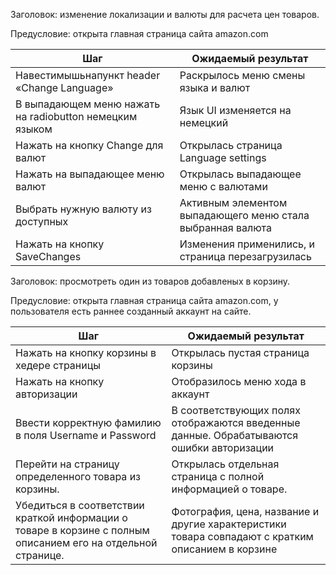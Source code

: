 Заголовок: изменение локализации и валюты для расчета цен товаров.

Предусловие: открыта главная страница сайта amazon.com

| **Шаг** | **Ожидаемый результат** |
| --- | --- |
| Навестимышьнапункт header «Change Language» | Раскрылось меню смены языка и валют |
| В выпадающем меню нажать на radiobutton немецким языком | Язык UI изменяется на немецкий |
| Нажать на кнопку Change для валют | Открылась страница Language settings |
| Нажать на выпадающее меню валют | Открылась выпадающее меню с валютами |
| Выбрать нужную валюту из доступных | Активным элементом выпадающего меню стала выбранная валюта |
| Нажать на кнопку SaveChanges | Изменения применились, и страница перезагрузилась |


Заголовок: просмотреть один из товаров добавленых в корзину.

Предусловие: открыта главная страница сайта amazon.com, у пользователя есть раннее созданный аккаунт на сайте.

| **Шаг** | **Ожидаемый результат** |
| --- | --- |
| Нажать на кнопку корзины в хедере страницы | Открылась пустая страница корзины |
| Нажать на кнопку авторизации | Отобразилось меню хода в аккаунт |
| Ввести корректную фамилию в поля Username и Password | В соответствующих полях отображаются введенные данные. Обрабатываются ошибки авторизации |
| Перейти на страницу определенного товара из корзины. | Открылась отдельная страница с полной информацией о товаре. |
| Убедиться в соответствии краткой информации о товаре в корзине с полным описанием его на отдельной странице. | Фотография, цена, название и другие характеристики товара совпадают с кратким описанием в корзине |
